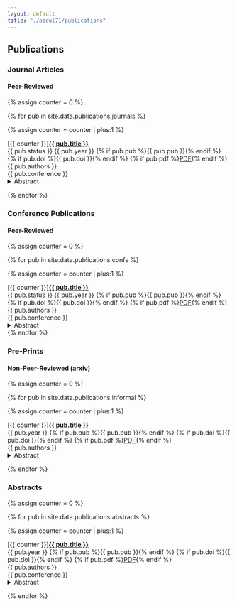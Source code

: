 ```yaml
---
layout: default
title: "./abdul71/publications"
---
```


## Publications

### Journal Articles

#### Peer-Reviewed

{% assign counter = 0 %}

{% for pub in site.data.publications.journals %}

{% assign counter = counter | plus:1 %}

<div class="pub-item">
<div class="pub-title"><span>[{{ counter }}]</span><a href="{{ pub.url }}" target="_blank"><b>{{ pub.title }}</b></a><br></div>
<div><span class="shield shield-grey"><span><i class="ri-refresh-line"></i></span>{{ pub.status }}</span>
    <span class="shield shield-blue"><span><i class="ri-calendar-event-line"></i></span>{{ pub.year }}</span>
    {% if pub.pub %}<span class="shield shield-green"><span><i class="ri-book-3-line"></i></span>{{ pub.pub }}</span>{% endif %}
    {% if pub.doi %}<span class="shield shield-yellow"><span><i class="ri-fingerprint-line"></i></span>{{ pub.doi }}</span>{% endif %}
    {% if pub.pdf %}<a href="{{ pub.pdf }}" target="_blank" class="shield shield-red"><span><i class="ri-file-pdf-line"></i></span>PDF</a>{% endif %}
    <br>
</div>
<div><i class="ri-group-line"></i> {{ pub.authors }}</div>
<div><i class="ri-book-3-line"></i> {{ pub.conference }}</div>
<div>
  <details class="description-item is-expandable">
    <summary class="description-item-title"> <i class="ri-add-circle-line"></i>  Abstract</summary>
    <div class="description-item">{{ pub.abstract }} 
        {% if pub.bibtex %}
        <span><a href="/assets/bibtex/{{ pub.bibtex }}" download><i class="ri-file-download-line"></i>&nbsp;bibtex</a></span>
        {% endif %}
    </div>
  </details>
</div>
</div>

{% endfor %}

### Conference Publications

#### Peer-Reviewed

{% assign counter = 0 %}

{% for pub in site.data.publications.confs %}

{% assign counter = counter | plus:1 %}

<div class="pub-item">
<div class="pub-title"><span>[{{ counter }}]</span><a href="{{ pub.url }}" target="_blank"><b>{{ pub.title }}</b></a><br></div>
<div><span class="shield shield-grey"><span><i class="ri-refresh-line"></i> </span>{{ pub.status }}</span>
    <span class="shield shield-blue"><span><i class="ri-calendar-event-line"></i></span>{{ pub.year }}</span>
    {% if pub.pub %}<span class="shield shield-green"><span><i class="ri-book-3-line"></i></span>{{ pub.pub }}</span>{% endif %}
    {% if pub.doi %}<span class="shield shield-yellow"><span><i class="ri-fingerprint-line"></i></span>{{ pub.doi }}</span>{% endif %}
    {% if pub.pdf %}<a href="{{ pub.pdf }}" target="_blank" class="shield shield-red"><span><i class="ri-file-pdf-line"></i></span>PDF</a>{% endif %}
    <br>
</div>
<div><i class="ri-group-line"></i> {{ pub.authors }}</div>
<div><i class="ri-book-3-line"></i> {{ pub.conference }}</div>
<div>
  <details class="description-item is-expandable">
    <summary class="description-item-title"> <i class="ri-add-circle-line"></i>  Abstract</summary>
    <div class="description-item">{{ pub.abstract }}<span><a href="/assets/bibtex/{{ pub.bibtex }}" download><i class="ri-file-download-line"></i>&nbsp;bibtex</a></span></div>
  </details>
</div>
</div>
{% endfor %}

### Pre-Prints

#### Non-Peer-Reviewed (arxiv)

{% assign counter = 0 %}

{% for pub in site.data.publications.informal %}

{% assign counter = counter | plus:1 %}

<div class="pub-item">
<div class="pub-title"><span>[{{ counter }}]</span><a href="{{ pub.url }}" target="_blank"><b>{{ pub.title }}</b></a><br></div>
<div>
    <span class="shield shield-blue"><span><i class="ri-calendar-event-line"></i></span>{{ pub.year }}</span>
    {% if pub.pub %}<span class="shield shield-green"><span><i class="ri-book-3-line"></i></span>{{ pub.pub }}</span>{% endif %}
    {% if pub.doi %}<span class="shield shield-yellow"><span><i class="ri-fingerprint-line"></i></span>{{ pub.doi }}</span>{% endif %}
    {% if pub.pdf %}<a href="{{ pub.pdf }}" target="_blank" class="shield shield-red"><span><i class="ri-file-pdf-line"></i></span>PDF</a>{% endif %}
    <br>
</div>
<div><i class="ri-group-line"></i> {{ pub.authors }}</div>
<div>
  <details class="description-item is-expandable">
    <summary class="description-item-title"> <i class="ri-add-circle-line"></i>  Abstract</summary>
    <div class="description-item">{{ pub.abstract }}<span><a href="/assets/bibtex/{{ pub.bibtex }}" download><i class="ri-file-download-line"></i>&nbsp;bibtex</a></span></div>
  </details>
</div>
</div>

{% endfor %}


### Abstracts

{% assign counter = 0 %}

{% for pub in site.data.publications.abstracts %}

{% assign counter = counter | plus:1 %}

<div class="pub-item">
<div class="pub-title"><span>[{{ counter }}]</span><a href="{{ pub.url }}" target="_blank"><b>{{ pub.title }}</b></a><br></div>
<div>
    <span class="shield shield-blue"><span><i class="ri-calendar-event-line"></i></span>{{ pub.year }}</span>
    {% if pub.pub %}<span class="shield shield-green"><span><i class="ri-book-3-line"></i></span>{{ pub.pub }}</span>{% endif %}
    {% if pub.doi %}<span class="shield shield-yellow"><span><i class="ri-fingerprint-line"></i></span>{{ pub.doi }}</span>{% endif %}
    {% if pub.pdf %}<a href="{{ pub.pdf }}" target="_blank" class="shield shield-red"><span><i class="ri-file-pdf-line"></i></span>PDF</a>{% endif %}
    <br>
</div>
<div><i class="ri-group-line"></i> {{ pub.authors }}</div>
<div><i class="ri-book-3-line"></i> {{ pub.conference }}</div>
<div>
  <details class="description-item is-expandable">
    <summary class="description-item-title"> <i class="ri-add-circle-line"></i>  Abstract</summary>
    <div class="description-item">{{ pub.abstract }}<span><a href="/assets/bibtex/{{ pub.bibtex }}" download><i class="ri-file-download-line"></i>&nbsp;bibtex</a></span></div>
  </details>
</div>
</div>

{% endfor %}
